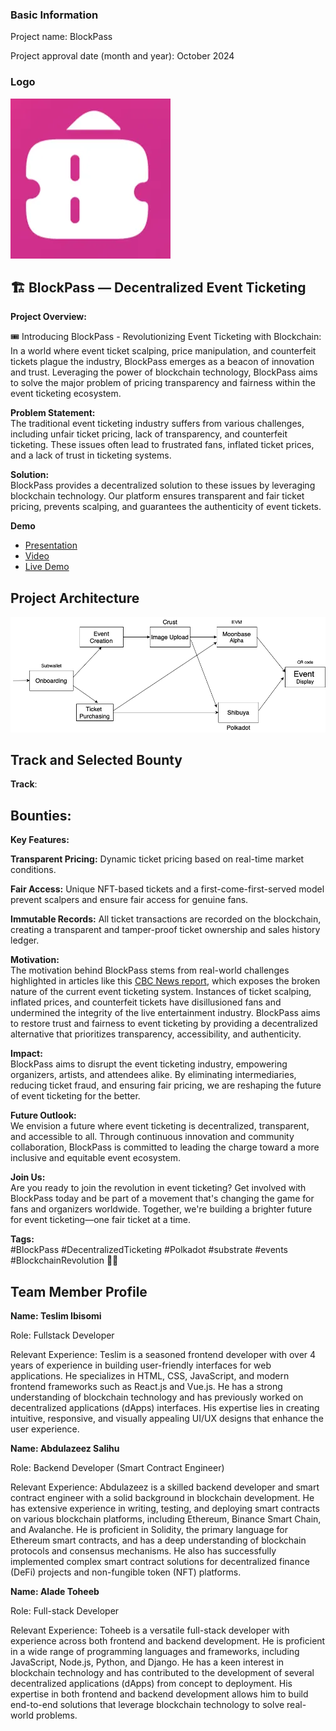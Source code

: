 ### Basic Information

Project name: BlockPass

Project approval date (month and year): October 2024

### Logo

![Project Logo](./docs/logo_new.png)

## 🏗️ BlockPass — Decentralized Event Ticketing

**Project Overview:**

🎟️ Introducing BlockPass - Revolutionizing Event Ticketing with Blockchain: In a world where event ticket scalping, price manipulation, and counterfeit tickets plague the industry, BlockPass emerges as a beacon of innovation and trust. Leveraging the power of blockchain technology, BlockPass aims to solve the major problem of pricing transparency and fairness within the event ticketing ecosystem.

**Problem Statement:**  
The traditional event ticketing industry suffers from various challenges, including unfair ticket pricing, lack of transparency, and counterfeit ticketing. These issues often lead to frustrated fans, inflated ticket prices, and a lack of trust in ticketing systems.

**Solution:**  
BlockPass provides a decentralized solution to these issues by leveraging blockchain technology. Our platform ensures transparent and fair ticket pricing, prevents scalping, and guarantees the authenticity of event tickets.

**Demo**

- [Presentation]()
- [Video]()
- [Live Demo](https://blockpass.netlify.app/)

## Project Architecture

![project architecture screenshot](./docs/blockpass-2.png)

## Track and Selected Bounty

**Track**: 

## Bounties:



**Key Features:**

**Transparent Pricing:** Dynamic ticket pricing based on real-time market conditions.

**Fair Access:** Unique NFT-based tickets and a first-come-first-served model prevent scalpers and ensure fair access for genuine fans.

**Immutable Records:** All ticket transactions are recorded on the blockchain, creating a transparent and tamper-proof ticket ownership and sales history ledger.

**Motivation:**  
The motivation behind BlockPass stems from real-world challenges highlighted in articles like this [CBC News report](https://www.cbc.ca/news/entertainment/concert-tickets-broken-1.7185987), which exposes the broken nature of the current event ticketing system. Instances of ticket scalping, inflated prices, and counterfeit tickets have disillusioned fans and undermined the integrity of the live entertainment industry. BlockPass aims to restore trust and fairness to event ticketing by providing a decentralized alternative that prioritizes transparency, accessibility, and authenticity.

**Impact:**  
BlockPass aims to disrupt the event ticketing industry, empowering organizers, artists, and attendees alike. By eliminating intermediaries, reducing ticket fraud, and ensuring fair pricing, we are reshaping the future of event ticketing for the better.

**Future Outlook:**  
We envision a future where event ticketing is decentralized, transparent, and accessible to all. Through continuous innovation and community collaboration, BlockPass is committed to leading the charge toward a more inclusive and equitable event ecosystem.

**Join Us:**  
Are you ready to join the revolution in event ticketing? Get involved with BlockPass today and be part of a movement that's changing the game for fans and organizers worldwide. Together, we're building a brighter future for event ticketing—one fair ticket at a time.

**Tags:**  
#BlockPass #DecentralizedTicketing #Polkadot #substrate #events #BlockchainRevolution 🎫🚀

## Team Member Profile

**Name: Teslim Ibisomi**

Role: Fullstack Developer

Relevant Experience: Teslim is a seasoned frontend developer with over 4 years of experience in building user-friendly interfaces for web applications. He specializes in HTML, CSS, JavaScript, and modern frontend frameworks such as React.js and Vue.js. He has a strong understanding of blockchain technology and has previously worked on decentralized applications (dApps) interfaces. His expertise lies in creating intuitive, responsive, and visually appealing UI/UX designs that enhance the user experience.

**Name: Abdulazeez Salihu**

Role: Backend Developer (Smart Contract Engineer)

Relevant Experience: Abdulazeez is a skilled backend developer and smart contract engineer with a solid background in blockchain development. He has extensive experience in writing, testing, and deploying smart contracts on various blockchain platforms, including Ethereum, Binance Smart Chain, and Avalanche. He is proficient in Solidity, the primary language for Ethereum smart contracts, and has a deep understanding of blockchain protocols and consensus mechanisms. He also has successfully implemented complex smart contract solutions for decentralized finance (DeFi) projects and non-fungible token (NFT) platforms.

**Name: Alade Toheeb**

Role: Full-stack Developer

Relevant Experience: Toheeb is a versatile full-stack developer with experience across both frontend and backend development. He is proficient in a wide range of programming languages and frameworks, including JavaScript, Node.js, Python, and Django. He has a keen interest in blockchain technology and has contributed to the development of several decentralized applications (dApps) from concept to deployment. His expertise in both frontend and backend development allows him to build end-to-end solutions that leverage blockchain technology to solve real-world problems.
